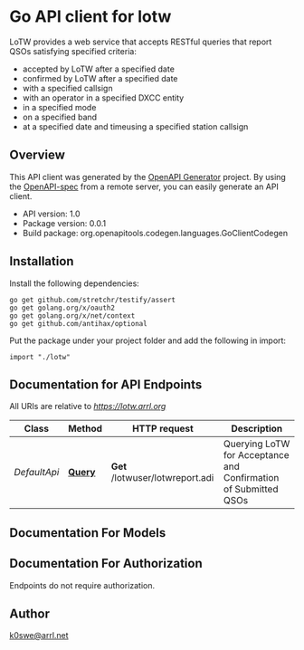 # Go API client for lotw

LoTW provides a web service that accepts RESTful queries that report QSOs
  satisfying specified criteria:

  * accepted by LoTW after a specified date
  * confirmed by LoTW after a specified date
  * with a specified callsign
  * with an operator in a specified DXCC entity
  * in a specified mode
  * on a specified band
  * at a specified date and timeusing a specified station callsign

## Overview
This API client was generated by the [OpenAPI Generator](https://openapi-generator.tech) project.  By using the [OpenAPI-spec](https://www.openapis.org/) from a remote server, you can easily generate an API client.

- API version: 1.0
- Package version: 0.0.1
- Build package: org.openapitools.codegen.languages.GoClientCodegen

## Installation

Install the following dependencies:

```shell
go get github.com/stretchr/testify/assert
go get golang.org/x/oauth2
go get golang.org/x/net/context
go get github.com/antihax/optional
```

Put the package under your project folder and add the following in import:

```golang
import "./lotw"
```

## Documentation for API Endpoints

All URIs are relative to *https://lotw.arrl.org*

Class | Method | HTTP request | Description
------------ | ------------- | ------------- | -------------
*DefaultApi* | [**Query**](docs/DefaultApi.md#query) | **Get** /lotwuser/lotwreport.adi | Querying LoTW for Acceptance and Confirmation of Submitted QSOs


## Documentation For Models



## Documentation For Authorization

 Endpoints do not require authorization.



## Author

k0swe@arrl.net

